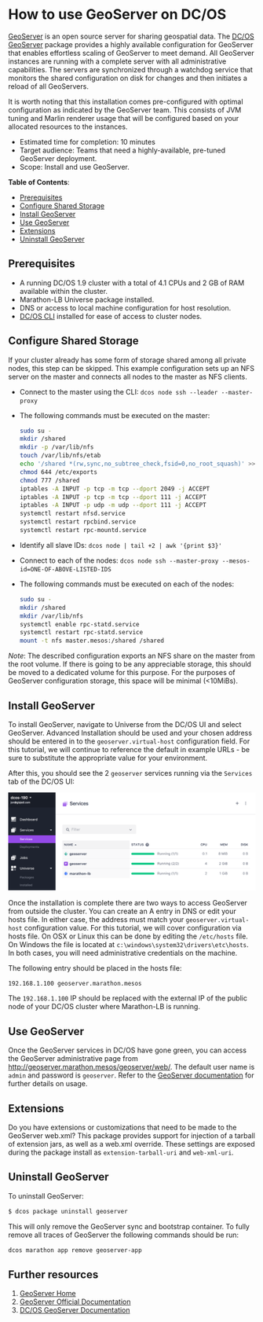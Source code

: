 # How to use GeoServer on DC/OS

[GeoServer](http://geoserver.org/) is an open source server for sharing geospatial data.
The [DC/OS GeoServer](http://github.com/appliedis/dcos-geoserver) package provides a highly available configuration for
GeoServer that enables effortless scaling of GeoServer to meet demand. All GeoServer instances are running with a
complete server with all administrative capabilities. The servers are synchronized through a watchdog service that
monitors the shared configuration on disk for changes and then initiates a reload of all GeoServers.

It is worth noting that this installation comes pre-configured with optimal configuration as indicated by the GeoServer
team. This consists of JVM tuning and Marlin renderer usage that will be configured based on your allocated resources
to the instances.

- Estimated time for completion: 10 minutes
- Target audience: Teams that need a highly-available, pre-tuned GeoServer deployment.
- Scope: Install and use GeoServer.

**Table of Contents**:

- [Prerequisites](#prerequisites)
- [Configure Shared Storage](#configure-shared-storage)
- [Install GeoServer](#install-geoserver)
- [Use GeoServer](#use-geoserver)
- [Extensions](#extensions)
- [Uninstall GeoServer](#uninstall-geoserver)

## Prerequisites

- A running DC/OS 1.9 cluster with a total of 4.1 CPUs and 2 GB of RAM available within the cluster.
- Marathon-LB Universe package installed.
- DNS or access to local machine configuration for host resolution.
- [DC/OS CLI](https://dcos.io/docs/1.9/usage/cli/install/) installed for ease of access to cluster nodes.


## Configure Shared Storage

If your cluster already has some form of storage shared among all private nodes, this step can be skipped. This example
configuration sets up an NFS server on the master and connects all nodes to the master as NFS clients.

- Connect to the master using the CLI: `dcos node ssh --leader --master-proxy`
- The following commands must be executed on the master:

    ```bash
    sudo su -
    mkdir /shared
    mkdir -p /var/lib/nfs
    touch /var/lib/nfs/etab
    echo '/shared *(rw,sync,no_subtree_check,fsid=0,no_root_squash)' >> /etc/exports
    chmod 644 /etc/exports
    chmod 777 /shared
    iptables -A INPUT -p tcp -m tcp --dport 2049 -j ACCEPT
    iptables -A INPUT -p tcp -m tcp --dport 111 -j ACCEPT
    iptables -A INPUT -p udp -m udp --dport 111 -j ACCEPT
    systemctl restart nfsd.service
    systemctl restart rpcbind.service
    systemctl restart rpc-mountd.service
    ```

- Identify all slave IDs: `dcos node | tail +2 | awk '{print $3}'`
- Connect to each of the nodes: `dcos node ssh --master-proxy --mesos-id=ONE-OF-ABOVE-LISTED-IDS`
- The following commands must be executed on each of the nodes:

    ```bash
    sudo su -
    mkdir /shared
    mkdir /var/lib/nfs
    systemctl enable rpc-statd.service
    systemctl restart rpc-statd.service
    mount -t nfs master.mesos:/shared /shared
    ```

*Note*: The described configuration exports an NFS share on the master from the root volume. If there is going to be any
appreciable storage, this should be moved to a dedicated volume for this purpose. For the purposes of GeoServer
configuration storage, this space will be minimal (<10MiBs).


## Install GeoServer

To install GeoServer, navigate to Universe from the DC/OS UI and select GeoServer. Advanced Installation should be used
and your chosen address should be entered in to the `geoserver.virtual-host` configuration field. For this tutorial, we
will continue to reference the default in example URLs - be sure to substitute the appropriate value for your
environment.

After this, you should see the 2 `geoserver` services running via the `Services` tab of the DC/OS UI:

![GeoServer DC/OS service](img/services.png)

Once the installation is complete there are two ways to access GeoServer from outside the cluster. You can create an A
entry in DNS or edit your hosts file. In either case, the address must match your `geoserver.virtual-host` configuration
value. For this tutorial, we will cover configuration via hosts file. On OSX or Linux this can be done by editing the
`/etc/hosts` file. On Windows the file is located at `c:\windows\system32\drivers\etc\hosts`. In both cases, you will
need administrative credentials on the machine.

The following entry should be placed in the hosts file:

```
192.168.1.100 geoserver.marathon.mesos
```

The `192.168.1.100` IP should be replaced with the external IP of the public node of your DC/OS cluster where
Marathon-LB is running.

## Use GeoServer

Once the GeoServer services in DC/OS have gone green, you can access the GeoServer administrative page from
http://geoserver.marathon.mesos/geoserver/web/. The default user name is `admin` and password is `geoserver`. Refer to
the [GeoServer documentation](http://docs.geoserver.org/stable/en/user/) for further details on usage.

## Extensions

Do you have extensions or customizations that need to be made to the GeoServer web.xml? This package
provides support for injection of a tarball of extension jars, as well as a web.xml override. These
settings are exposed during the package install as `extension-tarball-uri` and `web-xml-uri`.

## Uninstall GeoServer

To uninstall GeoServer:

```bash
$ dcos package uninstall geoserver
```

This will only remove the GeoServer sync and bootstrap container. To fully remove all traces of GeoServer the following
commands should be run:

```bash
dcos marathon app remove geoserver-app
```

## Further resources

1. [GeoServer Home](http://geoserver.org/)
1. [GeoServer Official Documentation](http://docs.geoserver.org/stable/en/user/)
1. [DC/OS GeoServer Documentation](http://github.com/appliedis/dcos-geoserver)
